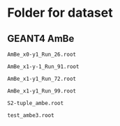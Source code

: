 # Folder for dataset

## GEANT4 AmBe

`AmBe_x0-y1_Run_26.root`

`AmBe_x1-y-1_Run_91.root`

`AmBe_x1-y1_Run_72.root`

`AmBe_x1-y1_Run_99.root`

`S2-tuple_ambe.root`

`test_ambe3.root`
